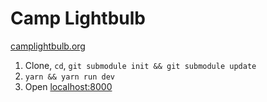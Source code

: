 # Camp Lightbulb

[camplightbulb.org](https://camplightbulb.org)

1.  Clone, `cd`, `git submodule init && git submodule update`
2.  `yarn && yarn run dev`
3.  Open [localhost:8000](http://localhost:8000)
